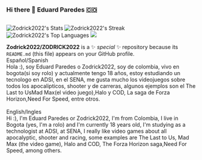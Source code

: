 ### Hi there 🤙 Eduard Paredes 🇨🇴

<img src="https://giffiles.alphacoders.com/129/12938.gif" alt="">

![Zodrick2022's Stats](https://github-readme-stats.vercel.app/api?username=Zodrick2022&theme=midnight-purple&show_icons=true&hide_border=true&count_private=true)
![Zodrick2022's Streak](https://github-readme-streak-stats.herokuapp.com/?user=Zodrick2022&theme=midnight-purple&hide_border=true) <br>
![Zodrick2022's Top Languages](https://github-readme-stats.vercel.app/api/top-langs/?username=Zodrick2022&theme=midnight-purple&show_icons=true&hide_border=true&layout=compact) 
![](https://github-profile-trophy.vercel.app/?username=zodrick2022&theme=tokyonight)


**Zodrick2022/ZODRICK2022** is a ✨ _special_ ✨ repository because its `README.md` (this file) appears on your GitHub profile.
<br>
Español/Spanish <br>
Hola :), soy Eduard Paredes o Zodrick2022, soy de colombia, vivo en bogota(si soy rolo) y actualmente tengo 18 años, estoy estudiando un tecnologo en ADSI, en el SENA, me gusta mucho los videojuegos sobre todos los apocalipticos, shooter y de carreras, algunos ejemplos son el The Last to UsMad Max(el video juego),Halo y COD, La saga de Forza Horizon,Need For Speed, entre otros. 
<br>
<br>
English/Ingles <br>
Hi :), I'm Eduard Paredes or Zodrick2022, I'm from Colombia, I live in Bogota (yes, I'm a rolo) and I'm currently 18 years old, I'm studying as a technologist at ADSI, at SENA, I really like video games about all apocalyptic, shooter and racing, some examples are The Last to Us, Mad Max (the video game), Halo and COD, The Forza Horizon saga,Need For Speed, among others.
